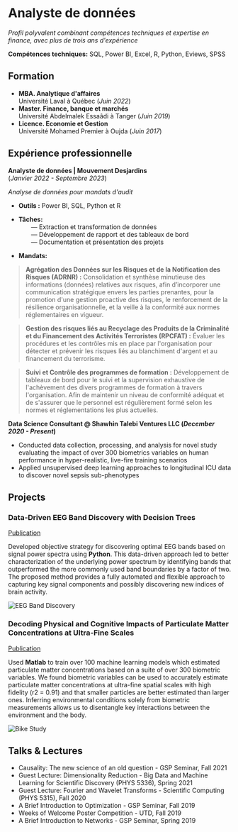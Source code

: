 # Analyste de données 
*Profil polyvalent combinant compétences techniques et expertise en finance, avec plus de trois ans d'expérience* 

**Compétences techniques:** SQL, Power BI, Excel, R, Python, Eviews, SPSS

## Formation
- **MBA. Analytique d'affaires**  
  Université Laval à Québec (_Juin 2022_)  
- **Master. Finance, banque et marchés**  
  Université Abdelmalek Essaâdi à Tanger (_Juin 2019_)  
- **Licence. Economie et Gestion**  
  Université Mohamed Premier à Oujda (_Juin 2017_)

## Expérience professionnelle
**Analyste de données | Mouvement Desjardins**  
(_Janvier 2022 - Septembre 2023_)  

*Analyse de données pour mandats d'audit*
- **Outils :**  Power BI, SQL, Python et R
- **Tâches:**  
  &emsp;&emsp;— Extraction et transformation de données  
  &emsp;&emsp;— Développement de rapport et des tableaux de bord  
  &emsp;&emsp;— Documentation et présentation des projets  
  
- **Mandats:**

> **Agrégation des Données sur les Risques et de la Notification des Risques (ADRNR) :** Consolidation et synthèse minutieuse des informations (données) relatives aux risques, afin d’incorporer une communication stratégique envers les parties prenantes, pour la promotion d'une gestion proactive des risques, le renforcement de la résilience organisationnelle, et la veille à la conformité aux normes réglementaires en vigueur.

> **Gestion des risques liés au Recyclage des Produits de la Criminalité et du Financement des Activités Terroristes (RPCFAT) :** Évaluer les procédures et les contrôles mis en place par l'organisation pour détecter et prévenir les risques liés au blanchiment d'argent et au financement du terrorisme.

> **Suivi et Contrôle des programmes de formation :** Développement de tableaux de bord pour le suivi et la supervision exhaustive de l'achèvement des divers programmes de formation à travers l'organisation. Afin de maintenir un niveau de conformité adéquat et de s'assurer que le personnel est régulièrement formé selon les normes et réglementations les plus actuelles.





**Data Science Consultant @ Shawhin Talebi Ventures LLC (_December 2020 - Present_)**
- Conducted data collection, processing, and analysis for novel study evaluating the impact of over 300 biometrics variables on human performance in hyper-realistic, live-fire training scenarios
- Applied unsupervised deep learning approaches to longitudinal ICU data to discover novel sepsis sub-phenotypes

## Projects
### Data-Driven EEG Band Discovery with Decision Trees
[Publication](https://www.mdpi.com/1424-8220/22/8/3048)

Developed objective strategy for discovering optimal EEG bands based on signal power spectra using **Python**. This data-driven approach led to better characterization of the underlying power spectrum by identifying bands that outperformed the more commonly used band boundaries by a factor of two. The proposed method provides a fully automated and flexible approach to capturing key signal components and possibly discovering new indices of brain activity.

![EEG Band Discovery](/assets/img/eeg_band_discovery.jpeg)

### Decoding Physical and Cognitive Impacts of Particulate Matter Concentrations at Ultra-Fine Scales
[Publication](https://www.mdpi.com/1424-8220/22/11/4240)

Used **Matlab** to train over 100 machine learning models which estimated particulate matter concentrations based on a suite of over 300 biometric variables. We found biometric variables can be used to accurately estimate particulate matter concentrations at ultra-fine spatial scales with high fidelity (r2 = 0.91) and that smaller particles are better estimated than larger ones. Inferring environmental conditions solely from biometric measurements allows us to disentangle key interactions between the environment and the body.

![Bike Study](/assets/img/bike_study.jpeg)

## Talks & Lectures
- Causality: The new science of an old question - GSP Seminar, Fall 2021
- Guest Lecture: Dimensionality Reduction - Big Data and Machine Learning for Scientific Discovery (PHYS 5336), Spring 2021
- Guest Lecture: Fourier and Wavelet Transforms - Scientific Computing (PHYS 5315), Fall 2020
- A Brief Introduction to Optimization - GSP Seminar, Fall 2019
- Weeks of Welcome Poster Competition - UTD, Fall 2019
- A Brief Introduction to Networks - GSP Seminar, Spring 2019

